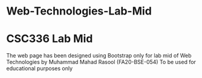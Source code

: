 # Web-Technologies-Lab-Mid
# CSC336 Lab Mid

The web page has been designed using Bootstrap only for lab mid of Web Technologies by Muhammad Mahad Rasool (FA20-BSE-054)
To be used for educational purposes only
